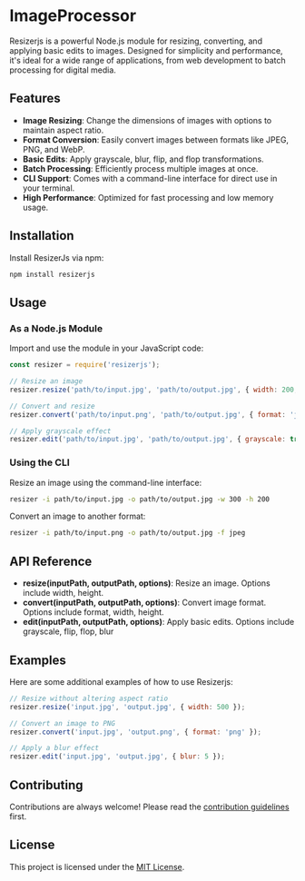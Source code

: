 # ImageProcessor

Resizerjs is a powerful Node.js module for resizing, converting, and applying basic edits to images. Designed for simplicity and performance, it's ideal for a wide range of applications, from web development to batch processing for digital media.

## Features

- **Image Resizing**: Change the dimensions of images with options to maintain aspect ratio.
- **Format Conversion**: Easily convert images between formats like JPEG, PNG, and WebP.
- **Basic Edits**: Apply grayscale, blur, flip, and flop transformations.
- **Batch Processing**: Efficiently process multiple images at once.
- **CLI Support**: Comes with a command-line interface for direct use in your terminal.
- **High Performance**: Optimized for fast processing and low memory usage.

## Installation

Install ResizerJs via npm:

```bash
npm install resizerjs
```

## Usage

### As a Node.js Module

Import and use the module in your JavaScript code:

```javascript
const resizer = require('resizerjs');

// Resize an image
resizer.resize('path/to/input.jpg', 'path/to/output.jpg', { width: 200, height: 200 });

// Convert and resize
resizer.convert('path/to/input.png', 'path/to/output.jpg', { format: 'jpeg', width: 300 });

// Apply grayscale effect
resizer.edit('path/to/input.jpg', 'path/to/output.jpg', { grayscale: true });

```

### Using the CLI

Resize an image using the command-line interface:

```bash
resizer -i path/to/input.jpg -o path/to/output.jpg -w 300 -h 200
```

Convert an image to another format:
```bash
resizer -i path/to/input.png -o path/to/output.jpg -f jpeg
```

## API Reference
- **resize(inputPath, outputPath, options)**: Resize an image. Options include width, height.
- **convert(inputPath, outputPath, options)**: Convert image format. Options include format, width, height.
- **edit(inputPath, outputPath, options)**: Apply basic edits. Options include grayscale, flip, flop, blur

## Examples
Here are some additional examples of how to use Resizerjs:

```javascript
// Resize without altering aspect ratio
resizer.resize('input.jpg', 'output.jpg', { width: 500 });

// Convert an image to PNG
resizer.convert('input.jpg', 'output.png', { format: 'png' });

// Apply a blur effect
resizer.edit('input.jpg', 'output.jpg', { blur: 5 });

```

## Contributing

Contributions are always welcome! Please read the [contribution guidelines](CONTRIBUTING.md) first.

## License

This project is licensed under the [MIT License](LICENSE).
